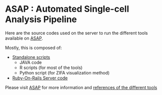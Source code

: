 # ASAP : Automated Single-cell Analysis Pipeline

Here are the source codes used on the server to run the different tools available on <a href="https://asap.epfl.ch">ASAP</a>.

Mostly, this is composed of:
- [Standalone scripts](https://github.com/DeplanckeLab/ASAP)
  - JAVA code
  - R scripts (for most of the tools)
  - Python script (for ZIFA visualization method)
- [Ruby-On-Rails Server code](https://github.com/fabdavid/ASAP_web)

Please visit <a href="https://asap.epfl.ch">ASAP</a> for more information and <a href="https://asap.epfl.ch/home/about">references of the different tools</a>

